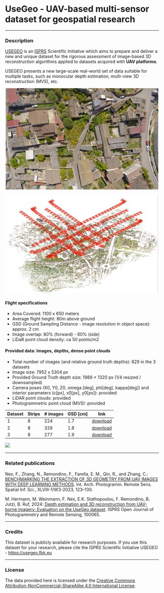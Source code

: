 # UseGeo - UAV-based multi-sensor dataset for geospatial research

_________________________________________________________________________
### Description
<a href="https://usegeo.fbk.eu/" target=page>USEGEO</a> is an <a href="http://www.isprs.org" target=page>ISPRS</a> Scientific Initiative which aims to prepare and deliver a new and unique dataset for the rigorous assessment of image-based 3D reconstruction algorithms applied to datasets acquired with <b>UAV platforms</b>. 

USEGEO presents a new large-scale real-world set of data suitable for multiple tasks, such as monocular depth estimation, multi-view 3D reconstruction (MVS), etc. 
<p><center>
<img src="https://github.com/3DOM-FBK/NeRFBK/blob/master/pictures/Aerial/Drone.png" width=500><p>
<img src="https://github.com/3DOM-FBK/NeRFBK/blob/master/pictures/Aerial/Drone_network.png" width=500>
</center>
  
#### Flight specifications 

* Area Covered: 1100 x 650 meters
* Average flight height: 80m above ground
* GSD (Ground Sampling Distance - image resolution in object space): approx. 2 cm
* Image overlap: 80% (forward) - 60% (side)
* LiDaR point cloud density: ca 50 points/m2

#### Provided data: Images, depths, dense point clouds
* Total number of images (and relative ground truth depths): 829 in the 3 datasets
* Image size: 7952 x 5304 px
* Provided Ground Truth depth size: 1989 × 1320 px (1/4 resized / downsampled)
* Camera poses (X0, Y0, Z0, omega [deg], phi[deg], kappa[deg]) and interior parameters (c[px], x0[px], y0[px]): provided
* LiDAR point clouds: provided
* Photogrammetric point cloud (MVS): provided

|  Dataset | Strips  |  # images |  GSD [cm] | link |
|---|---|---|---|---|
|  1 | 8  |  224 |  1.7 | <a href="https://eostore.itc.utwente.nl:5001/sharing/1gJRLdQ71">download</a>|
|  2 |  8 | 328  |  1.8|  <a href="https://eostore.itc.utwente.nl:5001/sharing/c4LlTkVjT">download</a>|
| 3  |  8 | 277  |  1.9|  <a href="https://eostore.itc.utwente.nl:5001/sharing/r4o1tdCNv">download</a>|


<p>
<img src="https://lh6.googleusercontent.com/Ex4Z3nDL8AbA3cDvsPW6d4X4nqWFk32JjZs5pIn2mmmFspMIGTKnhvAK1Nt_7OXJrcd5Ye_WJLETb1HksNTU5vS9DJ2ovDlost4QOunniYQPEGIjIirULRDkJAwoGFSe=w1280">

_________________________________________________________________________
### Related publications
Nex, F., Zhang, N., Remondino, F., Farella, E. M., Qin, R., and Zhang, C.: <a href="https://isprs-archives.copernicus.org/articles/XLVIII-1-W3-2023/123/2023/" target=page>BENCHMARKING THE EXTRACTION OF 3D GEOMETRY FROM UAV IMAGES WITH DEEP LEARNING METHODS</a>. Int. Arch. Photogramm. Remote Sens. Spatial Inf. Sci., XLVIII-1/W3-2023, 123–130.

M. Hermann, M. Weinmann, F. Nex, E.K. Stathopoulou, F. Remondino, B. Jutzi, B. Ruf, 2024: <a href="https://doi.org/10.1016/j.ophoto.2024.100065" target=page>Depth estimation and 3D reconstruction from UAV-borne imagery: Evaluation on the UseGeo dataset</a>. ISPRS Open Journal of Photogrammetry and Remote Sensing, 100065.

_________________________________________________________________________
### Credits
This dataset is publicly available for research purposes.
If you use this dataset for your research, please cite the ISPRS Scientific Initiative USEGEO - <a href="https://usegeo.fbk.eu" target=page>https://usegeo.fbk.eu</a>

_________________________________________________________________________
### License
The data provided here is licensed under the [Creative Commons Attribution-NonCommercial-ShareAlike 4.0 International License](https://creativecommons.org/licenses/by-nc-sa/4.0/).

